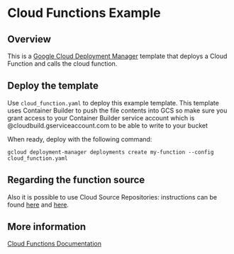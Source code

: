 # Cloud Functions Example

## Overview

This is a
[Google Cloud Deployment Manager](https://cloud.google.com/deployment-manager/overview)
template that deploys a Cloud Function and calls the cloud function.

## Deploy the template

Use `cloud_function.yaml` to deploy this example template. This template uses
Container Builder to push the file contents into GCS so make sure you grant
access to your Container Builder service account which is
<projectNumber>@cloudbuild.gserviceaccount.com to be able to write to your
bucket

When ready, deploy with the following command:

```shell
gcloud deployment-manager deployments create my-function --config cloud_function.yaml
```

## Regarding the function source

Also it is possible to use Cloud Source Repositories: instructions can be found
[here](https://cloud.google.com/functions/docs/deploying/filesystem) and
[here](https://cloud.google.com/functions/docs/deploying/repo).

## More information

[Cloud Functions Documentation](https://cloud.google.com/functions/docs/)
